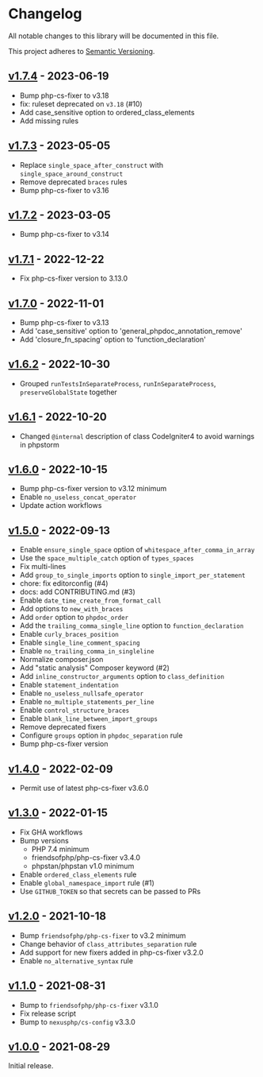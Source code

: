 # Changelog

All notable changes to this library will be documented in this file.

This project adheres to [Semantic Versioning](https://semver.org/spec/v2.0.0.html).

## [v1.7.4](https://github.com/CodeIgniter/coding-standard/compare/v1.7.3...v1.7.4) - 2023-06-19

- Bump php-cs-fixer to v3.18
- fix: ruleset deprecated on `v3.18` (#10)
- Add case_sensitive option to ordered_class_elements
- Add missing rules

## [v1.7.3](https://github.com/CodeIgniter/coding-standard/compare/v1.7.2...v1.7.3) - 2023-05-05

- Replace `single_space_after_construct` with `single_space_around_construct`
- Remove deprecated `braces` rules
- Bump php-cs-fixer to v3.16

## [v1.7.2](https://github.com/CodeIgniter/coding-standard/compare/v1.7.1...v1.7.2) - 2023-03-05

- Bump php-cs-fixer to v3.14

## [v1.7.1](https://github.com/CodeIgniter/coding-standard/compare/v1.7.0...v1.7.1) - 2022-12-22

- Fix php-cs-fixer version to 3.13.0

## [v1.7.0](https://github.com/CodeIgniter/coding-standard/compare/v1.6.2...v1.7.0) - 2022-11-01

- Bump php-cs-fixer to v3.13
- Add 'case_sensitive' option to 'general_phpdoc_annotation_remove'
- Add 'closure_fn_spacing' option to 'function_declaration'

## [v1.6.2](https://github.com/CodeIgniter/coding-standard/compare/v1.6.1...v1.6.2) - 2022-10-30

- Grouped `runTestsInSeparateProcess`, `runInSeparateProcess`, `preserveGlobalState` together

## [v1.6.1](https://github.com/CodeIgniter/coding-standard/compare/v1.6.0...v1.6.1) - 2022-10-20

- Changed `@internal` description of class CodeIgniter4 to avoid warnings in phpstorm

## [v1.6.0](https://github.com/CodeIgniter/coding-standard/compare/v1.5.0...v1.6.0) - 2022-10-15

- Bump php-cs-fixer version to v3.12 minimum
- Enable `no_useless_concat_operator`
- Update action workflows

## [v1.5.0](https://github.com/CodeIgniter/coding-standard/compare/v1.4.0...v1.5.0) - 2022-09-13

- Enable `ensure_single_space` option of `whitespace_after_comma_in_array`
- Use the `space_multiple_catch` option of `types_spaces`
- Fix multi-lines
- Add `group_to_single_imports` option to `single_import_per_statement`
- chore: fix editorconfig (#4)
- docs: add CONTRIBUTING.md (#3)
- Enable `date_time_create_from_format_call`
- Add options to `new_with_braces`
- Add `order` option to `phpdoc_order`
- Add the `trailing_comma_single_line` option to `function_declaration`
- Enable `curly_braces_position`
- Enable `single_line_comment_spacing`
- Enable `no_trailing_comma_in_singleline`
- Normalize composer.json
- Add "static analysis" Composer keyword (#2)
- Add `inline_constructor_arguments` option to `class_definition`
- Enable `statement_indentation`
- Enable `no_useless_nullsafe_operator`
- Enable `no_multiple_statements_per_line`
- Enable `control_structure_braces`
- Enable `blank_line_between_import_groups`
- Remove deprecated fixers
- Configure `groups` option in `phpdoc_separation` rule
- Bump php-cs-fixer version

## [v1.4.0](https://github.com/CodeIgniter/coding-standard/compare/v1.3.0...v1.4.0) - 2022-02-09

- Permit use of latest php-cs-fixer v3.6.0

## [v1.3.0](https://github.com/CodeIgniter/coding-standard/compare/v1.2.0...v1.3.0) - 2022-01-15

- Fix GHA workflows
- Bump versions
    - PHP 7.4 minimum
    - friendsofphp/php-cs-fixer v3.4.0
    - phpstan/phpstan v1.0 minimum
- Enable `ordered_class_elements` rule
- Enable `global_namespace_import` rule (#1)
- Use `GITHUB_TOKEN` so that secrets can be passed to PRs

## [v1.2.0](https://github.com/CodeIgniter/coding-standard/compare/v1.1.0...v1.2.0) - 2021-10-18

- Bump `friendsofphp/php-cs-fixer` to v3.2 minimum
- Change behavior of `class_attributes_separation` rule
- Add support for new fixers added in php-cs-fixer v3.2.0
- Enable `no_alternative_syntax` rule

## [v1.1.0](https://github.com/CodeIgniter/coding-standard/compare/v1.0.0...v1.1.0) - 2021-08-31

- Bump to `friendsofphp/php-cs-fixer` v3.1.0
- Fix release script
- Bump to `nexusphp/cs-config` v3.3.0

## [v1.0.0](https://github.com/CodeIgniter/coding-standard/releases/tag/v1.0.0) - 2021-08-29

Initial release.
